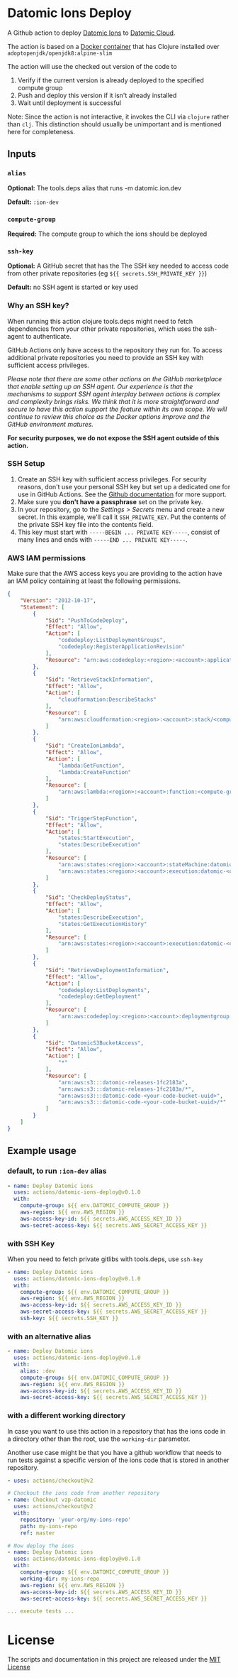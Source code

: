 # Datomic Ions Deploy
A Github action to deploy [Datomic Ions](https://docs.datomic.com/cloud/ions/ions.html) to [Datomic Cloud](https://www.datomic.com/).

The action is based on a [Docker container](https://hub.docker.com/repository/docker/vouchio/clj-jdk8-alpine) that has Clojure installed over `adoptopenjdk/openjdk8:alpine-slim`

The action will use the checked out version of the code to
1. Verify if the current version is already deployed to the specified compute group
2. Push and deploy this version if it isn't already installed
3. Wait until deployment is successful

Note: Since the action is not interactive, it invokes the CLI via `clojure` rather than `clj`. This distinction should usually be unimportant and is mentioned here for completeness.

## Inputs

### `alias`

**Optional:** The tools.deps alias that runs -m datomic.ion.dev

**Default:** `:ion-dev`

### `compute-group`

**Required:** The compute group to which the ions should be deployed

### `ssh-key`

**Optional:** A GitHub secret that has the The SSH key needed to access code from other private repositories (eg `${{ secrets.SSH_PRIVATE_KEY }}`)

**Default:** no SSH agent is started or key used

### Why an SSH key?
When running this action clojure tools.deps might need to fetch dependencies from your other private repositories, which uses the ssh-agent to authenticate.

GitHub Actions only have access to the repository they run for. To access additional private repositories you need to provide an SSH key with sufficient access privileges.

_Please note that there are some other actions on the GitHub marketplace that enable setting up an SSH agent. Our experience is that the mechanisms to support SSH agent interplay between actions is complex and complexity brings risks. We think that it is more straightforward and secure to have this action support the feature within its own scope. We will continue to review this choice as the Docker options improve and the GitHub environment matures._

**For security purposes, we do not expose the SSH agent outside of this action.**

### SSH Setup
1. Create an SSH key with sufficient access privileges. For security reasons, don't use your personal SSH key but set up a dedicated one for use in GitHub Actions. See the [Github documentation](https://developer.github.com/v3/guides/managing-deploy-keys/) for more support.
1. Make sure you **don't have a passphrase** set on the private key.
1. In your repository, go to the _Settings > Secrets_ menu and create a new secret. In this example, we'll call it `SSH_PRIVATE_KEY`. Put the contents of the private SSH key file into the contents field.
1. This key must start with `-----BEGIN ... PRIVATE KEY-----`, consist of many lines and ends with `-----END ... PRIVATE KEY-----`.

### AWS IAM permissions

Make sure that the AWS access keys you are providing to the action have an IAM policy containing at least the following permissions.

```json
{
    "Version": "2012-10-17",
    "Statement": [
        {
            "Sid": "PushToCodeDeploy",
            "Effect": "Allow",
            "Action": [
                "codedeploy:ListDeploymentGroups",
                "codedeploy:RegisterApplicationRevision"
            ],
            "Resource": "arn:aws:codedeploy:<region>:<account>:application:<ion-application>"
        },
        {
            "Sid": "RetrieveStackInformation",
            "Effect": "Allow",
            "Action": [
                "cloudformation:DescribeStacks"
            ],
            "Resource": [
                "arn:aws:cloudformation:<region>:<account>:stack/<compute-group>/*"
            ]
        },
        {
            "Sid": "CreateIonLambda",
            "Effect": "Allow",
            "Action": [
                "lambda:GetFunction",
                "lambda:CreateFunction"
            ],
            "Resource": [
                "arn:aws:lambda:<region>:<account>:function:<compute-group>-*"
            ]
        },
        {
            "Sid": "TriggerStepFunction",
            "Effect": "Allow",
            "Action": [
                "states:StartExecution",
                "states:DescribeExecution"
            ],
            "Resource": [
                "arn:aws:states:<region>:<account>:stateMachine:datomic-<compute-group>",
                "arn:aws:states:<region>:<account>:execution:datomic-<compute-group>:*"
            ]
        },
        {
            "Sid": "CheckDeployStatus",
            "Effect": "Allow",
            "Action": [
                "states:DescribeExecution",
                "states:GetExecutionHistory"
            ],
            "Resource": [
                "arn:aws:states:<region>:<account>:execution:datomic-<compute-group>:*"
            ]
        },
        {
            "Sid": "RetrieveDeploymentInformation",
            "Effect": "Allow",
            "Action": [
                "codedeploy:ListDeployments",
                "codedeploy:GetDeployment"
            ],
            "Resource": [
                "arn:aws:codedeploy:<region>:<account>:deploymentgroup:<application>/<compute-group>"
            ]
        },
        {
            "Sid": "DatomicS3BucketAccess",
            "Effect": "Allow",
            "Action": [
                "*"
            ],
            "Resource": [
                "arn:aws:s3:::datomic-releases-1fc2183a",
                "arn:aws:s3:::datomic-releases-1fc2183a/*",
                "arn:aws:s3:::datomic-code-<your-code-bucket-uuid>",
                "arn:aws:s3:::datomic-code-<your-code-bucket-uuid>/*"
            ]
        }
    ]
}
```

## Example usage

### default, to run `:ion-dev` alias

```yaml 
- name: Deploy Datomic ions
  uses: actions/datomic-ions-deploy@v0.1.0
  with:
    compute-group: ${{ env.DATOMIC_COMPUTE_GROUP }}
    aws-region: ${{ env.AWS_REGION }}
    aws-access-key-id: ${{ secrets.AWS_ACCESS_KEY_ID }}
    aws-secret-access-key: ${{ secrets.AWS_SECRET_ACCESS_KEY }}
```

### with SSH Key

When you need to fetch private gitlibs with tools.deps, use `ssh-key`

```yaml 
- name: Deploy Datomic ions
  uses: actions/datomic-ions-deploy@v0.1.0
  with:
    compute-group: ${{ env.DATOMIC_COMPUTE_GROUP }}
    aws-region: ${{ env.AWS_REGION }}
    aws-access-key-id: ${{ secrets.AWS_ACCESS_KEY_ID }}
    aws-secret-access-key: ${{ secrets.AWS_SECRET_ACCESS_KEY }}
    ssh-key: ${{ secrets.SSH_KEY }}
```

### with an alternative alias

```yaml 
- name: Deploy Datomic ions
  uses: actions/datomic-ions-deploy@v0.1.0
  with:
    alias: :dev
    compute-group: ${{ env.DATOMIC_COMPUTE_GROUP }}
    aws-region: ${{ env.AWS_REGION }}
    aws-access-key-id: ${{ secrets.AWS_ACCESS_KEY_ID }}
    aws-secret-access-key: ${{ secrets.AWS_SECRET_ACCESS_KEY }}
```

### with a different working directory

In case you want to use this action in a repository that has the ions code in a directory other than the root, 
use the `working-dir` parameter. 

Another use case might be that you have a github workflow that needs to run tests against a specific version of
the ions code that is stored in another repository.

```yaml 
- uses: actions/checkout@v2

# Checkout the ions code from another repository
- name: Checkout vzp-datomic
  uses: actions/checkout@v2
  with:
    repository: 'your-org/my-ions-repo'
    path: my-ions-repo
    ref: master

# Now deploy the ions
- name: Deploy Datomic ions
  uses: actions/datomic-ions-deploy@v0.1.0
  with:
    compute-group: ${{ env.DATOMIC_COMPUTE_GROUP }}
    working-dir: my-ions-repo
    aws-region: ${{ env.AWS_REGION }}
    aws-access-key-id: ${{ secrets.AWS_ACCESS_KEY_ID }}
    aws-secret-access-key: ${{ secrets.AWS_SECRET_ACCESS_KEY }}

... execute tests ...
```

# License
The scripts and documentation in this project are released under the [MIT License](LICENSE)

